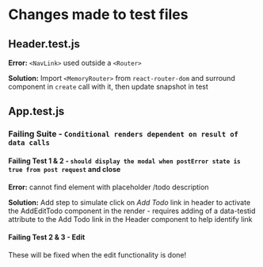 # Changes made to test files

## Header.test.js

**Error:** `<NavLink>` used outside a `<Router>`

**Solution:** Import `<MemoryRouter>` from `react-router-dom` and surround component in `create` call with it, then update snapshot in test

## App.test.js

### Failing Suite - `Conditional renders dependent on result of data calls`

#### Failing Test 1 & 2 - `should display the modal when postError state is true from post request` and close

**Error:** cannot find element with placeholder /todo description

**Solution:** Add step to simulate click on *Add Todo* link in header to activate the AddEditTodo component in the render - requires adding of a data-testid attribute to the Add Todo link in the Header component to help identify link

#### Failing Test 2 & 3 - Edit

These will be fixed when the edit functionality is done!

